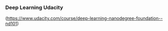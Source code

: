 ### Deep Learning Udacity

(https://www.udacity.com/course/deep-learning-nanodegree-foundation--nd101)
